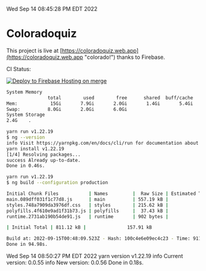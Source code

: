 Wed Sep 14 08:45:28 PM EDT 2022

# Coloradoquiz


This project is live at [https://coloradoquiz.web.app](https://coloradoquiz.web.app "colorado!") thanks to Firebase.

CI Status: 

[![Deploy to Firebase Hosting on merge](https://github.com/teamkushal/coloradoquiz/actions/workflows/firebase-hosting-merge.yml/badge.svg)](https://github.com/teamkushal/coloradoquiz/actions/workflows/firebase-hosting-merge.yml)

```bash
System Memory
               total        used        free      shared  buff/cache   available
Mem:            15Gi       7.9Gi       2.0Gi       1.4Gi       5.4Gi       5.6Gi
Swap:          8.0Gi       2.0Gi       6.0Gi
System Storage
2.4G	.
```
```bash
yarn run v1.22.19
$ ng --version
info Visit https://yarnpkg.com/en/docs/cli/run for documentation about this command.
yarn install v1.22.19
[1/4] Resolving packages...
success Already up-to-date.
Done in 0.46s.
```
```bash
yarn run v1.22.19
$ ng build --configuration production

Initial Chunk Files           | Names         |  Raw Size | Estimated Transfer Size
main.089dff031f1c77d8.js      | main          | 557.19 kB |               132.67 kB
styles.748a7909da3976df.css   | styles        | 215.62 kB |                12.77 kB
polyfills.4f610e9ad1f31b73.js | polyfills     |  37.43 kB |                11.96 kB
runtime.2731ab190b54de91.js   | runtime       | 902 bytes |               517 bytes

| Initial Total | 811.12 kB |               157.91 kB

Build at: 2022-09-15T00:48:09.523Z - Hash: 100c4e6e09ec4c23 - Time: 91122ms
Done in 94.98s.
```
Wed Sep 14 08:50:27 PM EDT 2022
yarn version v1.22.19
info Current version: 0.0.55
info New version: 0.0.56
Done in 0.18s.
